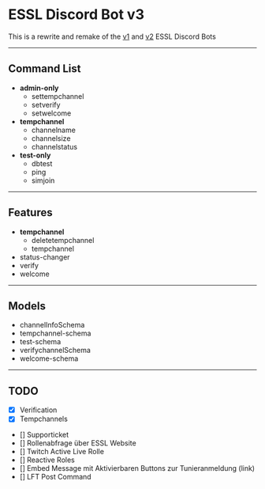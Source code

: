 # ESSL Discord Bot v3

This is a rewrite and remake of the [v1](https://github.com/PhilRoli/ESSL_Bot) and [v2](https://github.com/PhilRoli/ESSL-Bot_v2) ESSL Discord Bots

---

## Command List

- **admin-only**
  - settempchannel
  - setverify
  - setwelcome
- **tempchannel**
  - channelname
  - channelsize
  - channelstatus
- **test-only**
  - dbtest
  - ping
  - simjoin

---

## Features

- **tempchannel**
  - deletetempchannel
  - tempchannel
- status-changer
- verify
- welcome

---

## Models

- channelInfoSchema
- tempchannel-schema
- test-schema
- verifychannelSchema
- welcome-schema

---

## TODO

- [x] Verification
- [x] Tempchannels
- [] Supporticket
- [] Rollenabfrage über ESSL Website
- [] Twitch Active Live Rolle
- [] Reactive Roles
- [] Embed Message mit Aktivierbaren Buttons zur Tunieranmeldung (link)
- [] LFT Post Command
